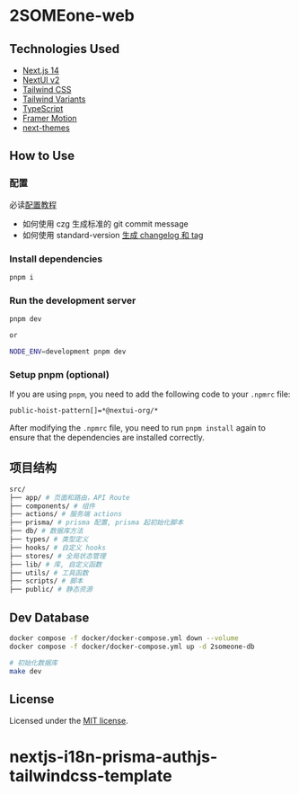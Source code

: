 # 2SOMEone-web

## Technologies Used

- [Next.js 14](https://nextjs.org/docs/getting-started)
- [NextUI v2](https://nextui.org/)
- [Tailwind CSS](https://tailwindcss.com/)
- [Tailwind Variants](https://tailwind-variants.org)
- [TypeScript](https://www.typescriptlang.org/)
- [Framer Motion](https://www.framer.com/motion/)
- [next-themes](https://github.com/pacocoursey/next-themes)

## How to Use

### 配置

必读[配置教程](https://juejin.cn/post/7359203560166768650)

- 如何使用 czg 生成标准的 git commit message
- 如何使用 standard-version [生成 changelog 和 tag](https://juejin.cn/post/7359203560166768650#heading-40)

### Install dependencies

```bash
pnpm i
```

### Run the development server

```bash
pnpm dev

or

NODE_ENV=development pnpm dev 
```

### Setup pnpm (optional)

If you are using `pnpm`, you need to add the following code to your `.npmrc` file:

```bash
public-hoist-pattern[]=*@nextui-org/*
```

After modifying the `.npmrc` file, you need to run `pnpm install` again to ensure that the dependencies are installed correctly.

## 项目结构

```bash
src/
├── app/ # 页面和路由，API Route
├── components/ # 组件
├── actions/ # 服务端 actions
├── prisma/ # prisma 配置, prisma 起初始化脚本
├── db/ # 数据库方法
├── types/ # 类型定义
├── hooks/ # 自定义 hooks
├── stores/ # 全局状态管理
├── lib/ # 库, 自定义函数
├── utils/ # 工具函数
├── scripts/ # 脚本
├── public/ # 静态资源

```

## Dev Database

```bash
docker compose -f docker/docker-compose.yml down --volume
docker compose -f docker/docker-compose.yml up -d 2someone-db

# 初始化数据库
make dev
```

## License

Licensed under the [MIT license](https://github.com/nextui-org/next-app-template/blob/main/LICENSE).
# nextjs-i18n-prisma-authjs-tailwindcss-template
